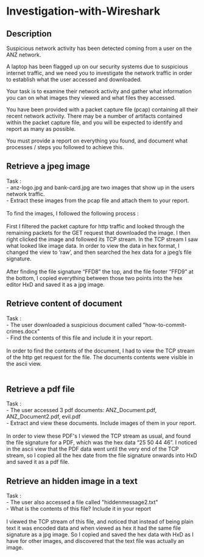 # Investigation-with-Wireshark

<h2>Description</h2>
Suspicious network activity has been detected coming from a user on the ANZ network. 

A laptop has been flagged up on our security systems due to suspicious internet traffic, and we need you to investigate the network traffic in order to establish what the user accessed and downloaded.

Your task is to examine their network activity and gather what information you can on what images they viewed and what files they accessed. 

You have been provided with a packet capture file (pcap) containing all their recent network activity. There may be a number of artifacts contained within the packet capture file, and you will be expected to identify and report as many as possible. 

You must provide a report on everything you found, and document what processes / steps you followed to achieve this.

<h2>Retrieve a jpeg image </h2>
Task : <br/>
- anz-logo.jpg and bank-card.jpg are two images that show up in the users network traffic.<br/>
- Extract these images from the pcap file and attach them to your report.<br/><br/>
To find the images, I followed the following process : 
<br/><br/>
First I filtered the packet capture for http traffic and looked through the remaining packets for the GET request
that downloaded the image. I then right clicked the image and followed its TCP stream.
In the TCP stream I saw what looked like image data. In order to view the data in hex format, I changed the view to
‘raw’, and then searched the hex data for a jpeg’s file signature.<br/><br/>
After finding the file signature “FFD8” the top, and the file footer “FFD9” at the bottom, I copied everything
between those two points into the hex editor HxD and saved it as a jpg image.


<h2>Retrieve content of document </h2>
Task : <br/>
- The user downloaded a suspicious document called "how-to-commit-crimes.docx"<br/>
- Find the contents of this file and include it in your report.
<br/><br/>
In order to find the contents of the document, I had to view the TCP stream of the http get request for the file. The
documents contents were visible in the ascii view.
<br/><br/>

<h2>Retrieve a pdf file </h2>
Task : <br/>
- The user accessed 3 pdf documents: ANZ_Document.pdf, ANZ_Document2.pdf, evil.pdf<br/>
- Extract and view these documents. Include images of them in your report.<br/><br/>
In order to view these PDF's I viewed the TCP stream as usual, and found the file signature for a PDF, which was
the hex data “25 50 44 46”. I noticed in the ascii view that the PDF data went until the very end of the TCP stream,
so I copied all the hex date from the file signature onwards into HxD and saved it as a pdf file.

<h2>Retrieve an hidden image in a text </h2>
Task : <br/>
- The user also accessed a file called "hiddenmessage2.txt"<br/>
- What is the contents of this file? Include it in your report
<br/><br/>
I viewed the TCP stream of this file, and noticed that instead of being plain text it was encoded data and when
viewed as hex it had the same file signature as a jpg image.
So I copied and saved the hex data with HxD as I have for other images, and discovered that the text file was
actually an image.
